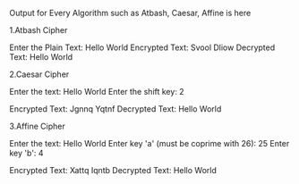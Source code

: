 Output for Every Algorithm such as Atbash, Caesar, Affine is here

1.Atbash Cipher

Enter the Plain Text: Hello World
Encrypted Text: Svool Dliow
Decrypted Text: Hello World

2.Caesar Cipher

Enter the text: Hello World
Enter the shift key: 2

Encrypted Text: Jgnnq Yqtnf
Decrypted Text: Hello World

3.Affine Cipher

Enter the text: Hello World
Enter key 'a' (must be coprime with 26): 25
Enter key 'b': 4

Encrypted Text: Xattq Iqntb
Decrypted Text: Hello World